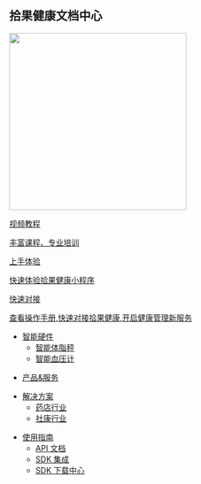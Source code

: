 <div class="homepage">
    <div class="homepage-top">
        <div class="container">
            <h2>拾果健康文档中心</h2>
            <div class="homepage-top-img">
                <img style="height:320px" src="https://files.lifesense.com/other/20211202/b9c5db45e15d4ed498a3d7d1b9e4c180.png" />
            </div>
        </div>
    </div>
    <div class="homepage-suggest">
            <div class="homepage-suggest-container">
                    <div class="homepage-suggest-wrap">
                    <a
                        class="suggest-prod"
                        target="_blank"
                        href="javascript:void(0);"
                        >
                        <div class="fa-logo">
                             <i class="fa fa-video-camera"></i>
                        </div>
                        <p class="title">视频教程</p>
                        <p class="des">丰富课程、专业培训</p></a
                    ><a class="suggest-prod" href="javascript:void(0);"
                        >
                        <div class="fa-logo">
                             <i class="fa fa-edit"></i>
                        </div>
                        <p class="title">上手体验</p>
                        <p class="des">快速体验拾果健康小程序</p></a
                    ><a class="suggest-prod" target="_blank" href="/develop-native/apply"
                        >
                        <div class="fa-logo">
                             <i class="fa fa-keyboard-o"></i>
                        </div>
                        <p class="title">快速对接</p>
                        <p class="des">查看操作手册,快速对接拾果健康,开启健康管理新服务</p></a
                    >
                    </div>
                </div>
    </div>
    <div class="homepage-docs">

<div class="appList">

- <a href="javascript:void(0);">智能硬件</a>
  - [智能体脂秤](/hardware/scale/)
  - [智能血压计](/hardware/bloodpressure/)

</div>
<div class="appList">

- <a href="javascript:void(0);">产品&服务</a>
  <!-- - [健康服务](/product/health/)
  - [运营服务](/product/operation/) -->

</div>

<div class="appList">

- <a href="javascript:void(0);">解决方案</a>
  - [药店行业](/solution/drugstore/)
  - [社康行业](/solution/clinic/)

</div>

<div class="appList">

- <a href="javascript:void(0);">使用指南</a>
  - [API 文档](/develop-cloud/api/sign)
  - [SDK 集成](/develop-native/apply)
  - [SDK 下载中心](/develop-native/download/)

</div>
    </div>
</div>
